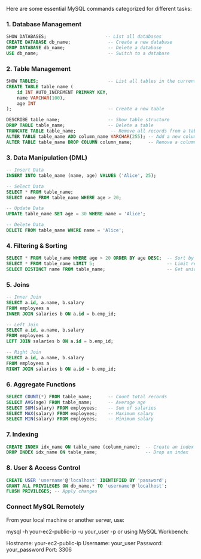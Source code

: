 Here are some essential MySQL commands categorized for different tasks:

### **1. Database Management**
```sql
SHOW DATABASES;                      -- List all databases
CREATE DATABASE db_name;              -- Create a new database
DROP DATABASE db_name;                -- Delete a database
USE db_name;                          -- Switch to a database
```

### **2. Table Management**
```sql
SHOW TABLES;                          -- List all tables in the current database
CREATE TABLE table_name (
    id INT AUTO_INCREMENT PRIMARY KEY,
    name VARCHAR(100),
    age INT
);                                    -- Create a new table

DESCRIBE table_name;                  -- Show table structure
DROP TABLE table_name;                -- Delete a table
TRUNCATE TABLE table_name;             -- Remove all records from a table but keep the structure
ALTER TABLE table_name ADD column_name VARCHAR(255); -- Add a new column
ALTER TABLE table_name DROP COLUMN column_name;      -- Remove a column
```

### **3. Data Manipulation (DML)**
```sql
-- Insert Data
INSERT INTO table_name (name, age) VALUES ('Alice', 25);

-- Select Data
SELECT * FROM table_name;
SELECT name FROM table_name WHERE age > 20;

-- Update Data
UPDATE table_name SET age = 30 WHERE name = 'Alice';

-- Delete Data
DELETE FROM table_name WHERE name = 'Alice';
```

### **4. Filtering & Sorting**
```sql
SELECT * FROM table_name WHERE age > 20 ORDER BY age DESC;  -- Sort by age in descending order
SELECT * FROM table_name LIMIT 5;                           -- Limit results to 5 rows
SELECT DISTINCT name FROM table_name;                       -- Get unique names
```

### **5. Joins**
```sql
-- Inner Join
SELECT a.id, a.name, b.salary
FROM employees a
INNER JOIN salaries b ON a.id = b.emp_id;

-- Left Join
SELECT a.id, a.name, b.salary
FROM employees a
LEFT JOIN salaries b ON a.id = b.emp_id;

-- Right Join
SELECT a.id, a.name, b.salary
FROM employees a
RIGHT JOIN salaries b ON a.id = b.emp_id;
```

### **6. Aggregate Functions**
```sql
SELECT COUNT(*) FROM table_name;      -- Count total records
SELECT AVG(age) FROM table_name;      -- Average age
SELECT SUM(salary) FROM employees;    -- Sum of salaries
SELECT MAX(salary) FROM employees;    -- Maximum salary
SELECT MIN(salary) FROM employees;    -- Minimum salary
```

### **7. Indexing**
```sql
CREATE INDEX idx_name ON table_name (column_name);  -- Create an index
DROP INDEX idx_name ON table_name;                  -- Drop an index
```

### **8. User & Access Control**
```sql
CREATE USER 'username'@'localhost' IDENTIFIED BY 'password';
GRANT ALL PRIVILEGES ON db_name.* TO 'username'@'localhost';
FLUSH PRIVILEGES; -- Apply changes
```


### Connect MySQL Remotely
From your local machine or another server, use:

mysql -h your-ec2-public-ip -u your_user -p
or using MySQL Workbench:

Hostname: your-ec2-public-ip
Username: your_user
Password: your_password
Port: 3306
